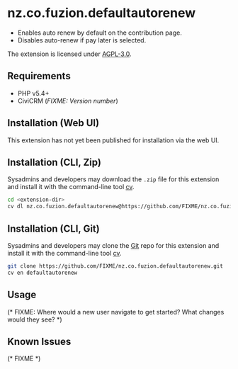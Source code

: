# nz.co.fuzion.defaultautorenew

- Enables auto renew by default on the contribution page.
- Disables auto-renew if pay later is selected.

The extension is licensed under [AGPL-3.0](LICENSE.txt).

## Requirements

* PHP v5.4+
* CiviCRM (*FIXME: Version number*)

## Installation (Web UI)

This extension has not yet been published for installation via the web UI.

## Installation (CLI, Zip)

Sysadmins and developers may download the `.zip` file for this extension and
install it with the command-line tool [cv](https://github.com/civicrm/cv).

```bash
cd <extension-dir>
cv dl nz.co.fuzion.defaultautorenew@https://github.com/FIXME/nz.co.fuzion.defaultautorenew/archive/master.zip
```

## Installation (CLI, Git)

Sysadmins and developers may clone the [Git](https://en.wikipedia.org/wiki/Git) repo for this extension and
install it with the command-line tool [cv](https://github.com/civicrm/cv).

```bash
git clone https://github.com/FIXME/nz.co.fuzion.defaultautorenew.git
cv en defaultautorenew
```

## Usage

(* FIXME: Where would a new user navigate to get started? What changes would they see? *)

## Known Issues

(* FIXME *)

